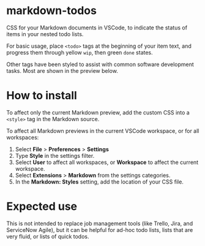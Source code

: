 # markdown-todos
CSS for your Markdown documents in VSCode, to indicate the status of items in your nested todo lists.

For basic usage, place `<todo>` tags at the beginning of your item text, and progress them through yellow `wip`, then green `done` states.

Other tags have been styled to assist with common software development tasks. Most are shown in the preview below.

# How to install

To affect only the current Markdown preview, add the custom CSS into a `<style>` tag in the Markdown source.

To affect all Markdown previews in the current VSCode workspace, or for all workspaces:
1. Select **File** > **Preferences** > **Settings**
2. Type **Style** in the settings filter.
3. Select **User** to affect all workspaces, or **Workspace** to affect the current workspace.
4. Select **Extensions** > **Markdown** from the settings categories.
5. In the **Markdown: Styles** setting, add the location of your CSS file.

# Expected use

This is not intended to replace job management tools (like Trello, Jira, and ServiceNow Agile), but it can be helpful for ad-hoc todo lists, lists that are very fluid, or lists of quick todos.
